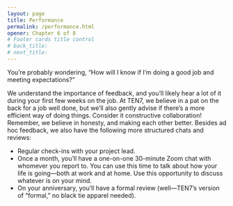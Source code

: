 ```yaml
---
layout: page
title: Performance
permalink: /performance.html
opener: Chapter 6 of 8
# Footer cards title control
# back_title:
# next_title: 
---
```



You’re probably wondering, “How will I know if I’m doing a good job and meeting expectations?”

We understand the importance of feedback, and you’ll likely hear a lot of it during your first few weeks on the job. At TEN7, we believe in a pat on the back for a job well done, but we’ll also gently advise if there’s a more efficient way of doing things. Consider it constructive collaboration! Remember, we believe in honesty, and making each other better. Besides ad hoc feedback, we also have the following more structured chats and reviews:

* Regular check-ins with your project lead.
* Once a month, you’ll have a one-on-one 30-minute Zoom chat with whomever you report to. You can use this time to talk about how your life is going—both at work and at home. Use this opportunity to discuss whatever is on your mind.
* On your anniversary, you’ll have a formal review (well—TEN7’s version of “formal,” no black tie apparel needed).
